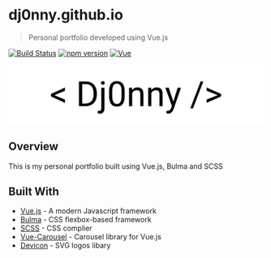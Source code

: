 # dj0nny.github.io

> Personal portfolio developed using Vue.js

[![Build Status](https://travis-ci.org/dj0nny/dj0nny.github.io.svg?branch=source)](https://travis-ci.org/dj0nny/dj0nny.github.io) [![npm version](https://badge.fury.io/js/vue.svg)](https://badge.fury.io/js/vue) [![Vue](https://img.shields.io/badge/vue-96.8%25-blue.svg)](https://img.shields.io/badge/vue-96.8%25-blue.svg)

![logo](https://raw.githubusercontent.com/dj0nny/dj0nny.github.io/source/src/assets/logo.png)


## Overview

This is my personal portfolio built using Vue.js, Bulma and SCSS

## Built With

* [Vue.js](https://vuejs.org/) - A modern Javascript framework
* [Bulma](http://bulma.io) - CSS flexbox-based framework
* [SCSS](https://sass-lang.com) - CSS complier
* [Vue-Carousel](https://ssense.github.io/vue-carousel/) - Carousel library for Vue.js
* [Devicon](https://konpa.github.io/devicon/) - SVG logos libary
